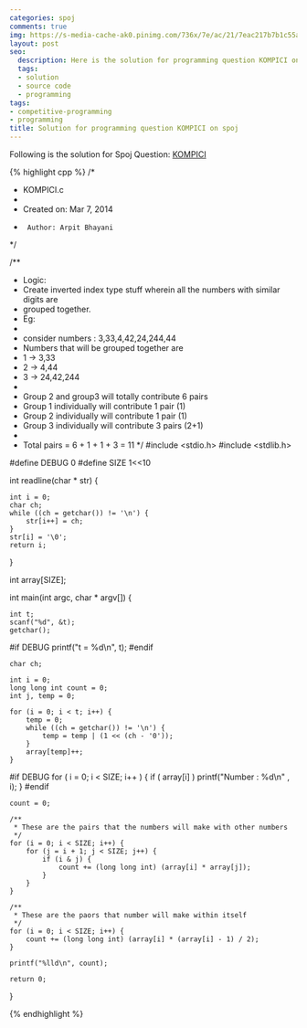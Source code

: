 ```yaml
---
categories: spoj
comments: true
img: https://s-media-cache-ak0.pinimg.com/736x/7e/ac/21/7eac217b7b1c55ab7fd56758e4e181be.jpg
layout: post
seo:
  description: Here is the solution for programming question KOMPICI on spoj
  tags:
  - solution
  - source code
  - programming
tags:
- competitive-programming
- programming
title: Solution for programming question KOMPICI on spoj
---
```


Following is the solution for Spoj Question: [KOMPICI](http://www.spoj.com/problems/KOMPICI/)

{% highlight cpp %}
/*
 * KOMPICI.c
 *
 *  Created on: Mar 7, 2014
 *      Author: Arpit Bhayani
 */

/**
 * Logic:
 * Create inverted index type stuff wherein all the numbers with similar digits are
 * grouped together.
 * Eg:
 *
 * consider numbers : 3,33,4,42,24,244,44
 * Numbers that will be grouped together are
 * 1 -> 3,33
 * 2 -> 4,44
 * 3 -> 24,42,244
 *
 * Group 2 and group3 will totally contribute 6 pairs
 * Group 1 individually will contribute 1 pair	(1)
 * Group 2 individually will contribute 1 pair	(1)
 * Group 3 individually will contribute 3 pairs (2+1)
 *
 * Total pairs = 6 + 1 + 1 + 3 = 11
 */
#include <stdio.h>
#include <stdlib.h>

#define DEBUG 0
#define SIZE 1<<10

int readline(char * str) {

	int i = 0;
	char ch;
	while ((ch = getchar()) != '\n') {
		str[i++] = ch;
	}
	str[i] = '\0';
	return i;
}

int array[SIZE];

int main(int argc, char * argv[]) {

	int t;
	scanf("%d", &t);
	getchar();

#if DEBUG
	printf("t = %d\n", t);
#endif

	char ch;

	int i = 0;
	long long int count = 0;
	int j, temp = 0;

	for (i = 0; i < t; i++) {
		temp = 0;
		while ((ch = getchar()) != '\n') {
			temp = temp | (1 << (ch - '0'));
		}
		array[temp]++;
	}

#if DEBUG
	for ( i = 0; i < SIZE; i++ ) {
		if ( array[i] )
		printf("Number : %d\n" , i);
	}
#endif

	count = 0;

	/**
	 * These are the pairs that the numbers will make with other numbers
	 */
	for (i = 0; i < SIZE; i++) {
		for (j = i + 1; j < SIZE; j++) {
			if (i & j) {
				count += (long long int) (array[i] * array[j]);
			}
		}
	}

	/**
	 * These are the paors that number will make within itself
	 */
	for (i = 0; i < SIZE; i++) {
		count += (long long int) (array[i] * (array[i] - 1) / 2);
	}

	printf("%lld\n", count);

	return 0;
}

{% endhighlight %}